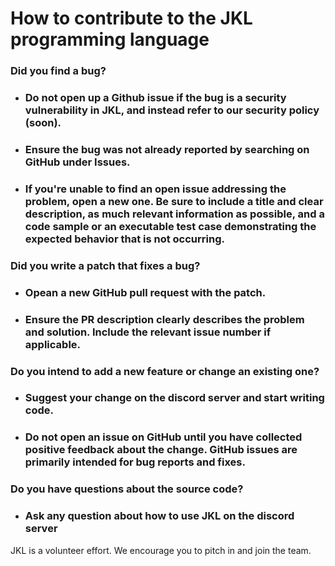 # How to contribute to the JKL programming language

### Did you find a bug?
- ### Do not open up a Github issue if the bug is a security vulnerability in JKL, and instead refer to our security policy (soon).
- ### Ensure the bug was not already reported by searching on GitHub under Issues.
- ### If you're unable to find an open issue addressing the problem, open a new one. Be sure to include a title and clear description, as much relevant information as possible, and a code sample or an executable test case demonstrating the expected behavior that is not occurring.
### Did you write a patch that fixes a bug?
- ### Opean a new GitHub pull request with the patch.
- ### Ensure the PR description clearly describes the problem and solution. Include the relevant issue number if applicable.
### Do you intend to add a new feature or change an existing one?
- ### Suggest your change on the discord server and start writing code.
- ### Do not open an issue on GitHub until you have collected positive feedback about the change. GitHub issues are primarily intended for bug reports and fixes.
### Do you have questions about the source code?
- ### Ask any question about how to use JKL on the discord server

JKL is a volunteer effort. We encourage you to pitch in and join the team.
